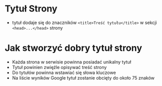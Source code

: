 # Tytuł Strony
- tytuł dodaje się do znaczników ```<title>Treść tytułu</title>``` w sekcji ```<head>...</head>``` strony

# Jak stworzyć dobry tytuł strony
- Każda strona w serwisie powinna posiadać unikalny tytuł
- Tytuł powinien zwięźle opisywać treść strony
- Do tytułów powinna wstawiać się słowa kluczowe
- Na liście wyników Google tytuł zostanie obcięty do około 75 znaków